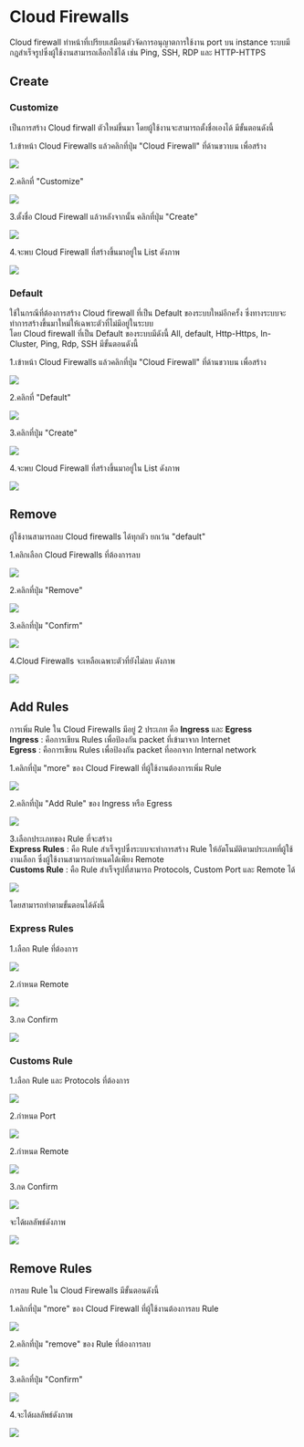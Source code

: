 # Cloud Firewalls

Cloud firewall ทำหน้าที่เปรียบเสมือนตัวจัดการอนุญาตการใช้งาน port บน instance ระบบมีกฎสำเร็จรูปซึ่งผู้ใช้งานสามารถเลือกใช้ได้ เช่น Ping, SSH, RDP และ HTTP-HTTPS

## Create 

### Customize

เป็นการสร้าง Cloud firwall ตัวใหม่ขึ้นมา โดยผู้ใช้งานจะสามารถตั้งชื่อเองได้ มีขั้นตอนดังนี้

1.เข้าหน้า Cloud Firewalls แล้วคลิกที่ปุ่ม "Cloud Firewall" ที่ด้านขวาบน เพื่อสร้าง 

![](../.gitbook/assets/cloud_firewall_1.png)

2.คลิกที่ "Customize"

![](../.gitbook/assets/cloud_firewall_2.png)

3.ตั้งชื่อ Cloud Firewall แล้วหลังจากนั้น คลิกที่ปุ่ม "Create"  

![](../.gitbook/assets/cloud_firewall_3.png)

4.จะพบ Cloud Firewall  ที่สร้างขึ้นมาอยู่ใน List ดังภาพ

![](../.gitbook/assets/cloud_firewall_4.png)

### Default

ใช้ในกรณีที่ต้องการสร้าง Cloud firewall ที่เป็น Default ของระบบใหม่อีกครั้ง ซึ่งทางระบบจะทำการสร้างขึ้นมาใหม่ให้เฉพาะตัวที่ไม่มีอยู่ในระบบ  
โดย Cloud firewall ที่เป็น Default ของระบบมีดังนี้ All,  default, Http-Https, In-Cluster, Ping, Rdp, SSH มีขั้นตอนดังนี้

1.เข้าหน้า Cloud Firewalls แล้วคลิกที่ปุ่ม "Cloud Firewall" ที่ด้านขวาบน เพื่อสร้าง 

![](../.gitbook/assets/cloud_firewall_5.png)

2.คลิกที่ "Default"  

![](../.gitbook/assets/cloud_firewall_6.png)

3.คลิกที่ปุ่ม "Create"  

![](../.gitbook/assets/cloud_firewall_7.png)

4.จะพบ Cloud Firewall  ที่สร้างขึ้นมาอยู่ใน List ดังภาพ  

![](../.gitbook/assets/cloud_firewall_8.png)

## Remove

ผู้ใช้งานสามารถลบ Cloud firewalls ได้ทุกตัว ยกเว้น "default"

1.คลิกเลือก Cloud Firewalls ที่ต้องการลบ

![](../.gitbook/assets/cloud_firewall_9.png)

2.คลิกที่ปุ่ม "Remove"  

![](../.gitbook/assets/cloud_firewall_10.png)

3.คลิกที่ปุ่ม  "Confirm"

![](../.gitbook/assets/cloud_firewall_11.png)

4.Cloud Firewalls จะเหลือเฉพาะตัวที่ยังไม่ลบ ดังภาพ  

![](../.gitbook/assets/cloud_firewall_12.png)

## Add Rules

การเพิ่ม Rule ใน Cloud Firewalls มีอยู่ 2 ประเภท คือ **Ingress** และ **Egress**  
**Ingress** : คือการเขียน Rules เพื่อป้องกัน packet ที่เข้ามาจาก Internet  
**Egress** : คือการเขียน Rules เพื่อป้องกัน packet ที่ออกจาก Internal network

1.คลิกที่ปุ่ม "more" ของ Cloud Firewall ที่ผู้ใช้งานต้องการเพิ่ม Rule

![](../.gitbook/assets/cloud_firewall_13.png)

2.คลิกที่ปุ่ม "Add Rule" ของ Ingress หรือ Egress  

![](../.gitbook/assets/cloud_firewall_14.png)

3.เลือกประเภทของ Rule ที่จะสร้าง    
**Express Rules** : คือ Rule สำเร็จรูปซึ่งระบบจะทำการสร้าง Rule ให้อัตโนมัติตามประเภทที่ผู้ใช้งานเลือก ซึ่งผู้ใช้งานสามารถกำหนดได้เพียง Remote  
**Customs Rule** : คือ Rule สำเร็จรูปที่สามารถ Protocols, Custom Port และ Remote ได้

![](../.gitbook/assets/cloud_firewall_15.png)

โดยสามารถทำตามขั้นตอนได้ดังนี้

### Express Rules

1.เลือก Rule ที่ต้องการ  

![](../.gitbook/assets/cloud_firewall_16.png)

2.กำหนด Remote   

![](../.gitbook/assets/cloud_firewall_17.png)

3.กด Confirm  

![](../.gitbook/assets/cloud_firewall_18.png)

### Customs Rule

1.เลือก Rule และ Protocols ที่ต้องการ  

![](../.gitbook/assets/cloud_firewall_19.png)

2.กำหนด Port  

![](../.gitbook/assets/cloud_firewall_20.png)

2.กำหนด Remote  

![](../.gitbook/assets/cloud_firewall_21.png)

3.กด Confirm  

![](../.gitbook/assets/cloud_firewall_22.png)

จะได้ผลลัพธ์ดังภาพ  

![](../.gitbook/assets/cloud_firewall_23.png)

## Remove Rules

การลบ Rule ใน Cloud Firewalls มีขั้นตอนดังนี้

1.คลิกที่ปุ่ม "more" ของ Cloud Firewall ที่ผู้ใช้งานต้องการลบ Rule

![](../.gitbook/assets/cloud_firewall_24.png)

2.คลิกที่ปุ่ม "remove" ของ Rule ที่ต้องการลบ  

![](../.gitbook/assets/cloud_firewall_25.png)

3.คลิกที่ปุ่ม "Confirm"  

![](../.gitbook/assets/cloud_firewall_26.png)

4.จะได้ผลลัพธ์ดังภาพ  

![](../.gitbook/assets/cloud_firewall_27.png)


